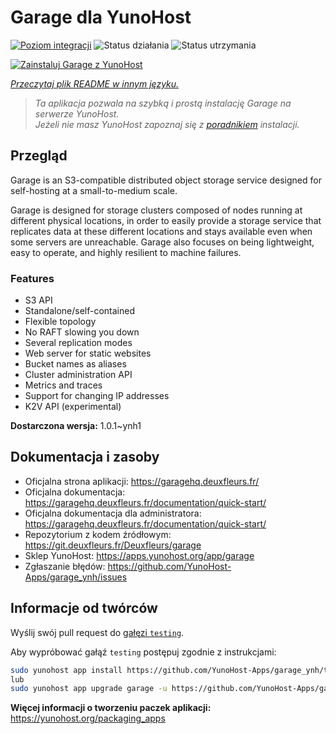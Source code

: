 <!--
To README zostało automatycznie wygenerowane przez <https://github.com/YunoHost/apps/tree/master/tools/readme_generator>
Nie powinno być ono edytowane ręcznie.
-->

# Garage dla YunoHost

[![Poziom integracji](https://apps.yunohost.org/badge/integration/garage)](https://ci-apps.yunohost.org/ci/apps/garage/)
![Status działania](https://apps.yunohost.org/badge/state/garage)
![Status utrzymania](https://apps.yunohost.org/badge/maintained/garage)

[![Zainstaluj Garage z YunoHost](https://install-app.yunohost.org/install-with-yunohost.svg)](https://install-app.yunohost.org/?app=garage)

*[Przeczytaj plik README w innym języku.](./ALL_README.md)*

> *Ta aplikacja pozwala na szybką i prostą instalację Garage na serwerze YunoHost.*  
> *Jeżeli nie masz YunoHost zapoznaj się z [poradnikiem](https://yunohost.org/install) instalacji.*

## Przegląd

Garage is an S3-compatible distributed object storage service designed for self-hosting at a small-to-medium scale.

Garage is designed for storage clusters composed of nodes running at different physical locations, in order to easily provide a storage service that replicates data at these different locations and stays available even when some servers are unreachable. Garage also focuses on being lightweight, easy to operate, and highly resilient to machine failures.

### Features

- S3 API
- Standalone/self-contained
- Flexible topology
- No RAFT slowing you down
- Several replication modes
- Web server for static websites
- Bucket names as aliases
- Cluster administration API
- Metrics and traces
- Support for changing IP addresses
- K2V API (experimental)


**Dostarczona wersja:** 1.0.1~ynh1
## Dokumentacja i zasoby

- Oficjalna strona aplikacji: <https://garagehq.deuxfleurs.fr/>
- Oficjalna dokumentacja: <https://garagehq.deuxfleurs.fr/documentation/quick-start/>
- Oficjalna dokumentacja dla administratora: <https://garagehq.deuxfleurs.fr/documentation/quick-start/>
- Repozytorium z kodem źródłowym: <https://git.deuxfleurs.fr/Deuxfleurs/garage>
- Sklep YunoHost: <https://apps.yunohost.org/app/garage>
- Zgłaszanie błędów: <https://github.com/YunoHost-Apps/garage_ynh/issues>

## Informacje od twórców

Wyślij swój pull request do [gałęzi `testing`](https://github.com/YunoHost-Apps/garage_ynh/tree/testing).

Aby wypróbować gałąź `testing` postępuj zgodnie z instrukcjami:

```bash
sudo yunohost app install https://github.com/YunoHost-Apps/garage_ynh/tree/testing --debug
lub
sudo yunohost app upgrade garage -u https://github.com/YunoHost-Apps/garage_ynh/tree/testing --debug
```

**Więcej informacji o tworzeniu paczek aplikacji:** <https://yunohost.org/packaging_apps>
